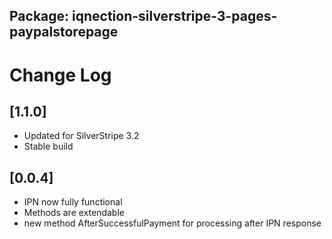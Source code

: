 ## Package: iqnection-silverstripe-3-pages-paypalstorepage
# Change Log

## [1.1.0]
- Updated for SilverStripe 3.2
- Stable build

## [0.0.4]
- IPN now fully functional
- Methods are extendable
- new method AfterSuccessfulPayment for processing after IPN response